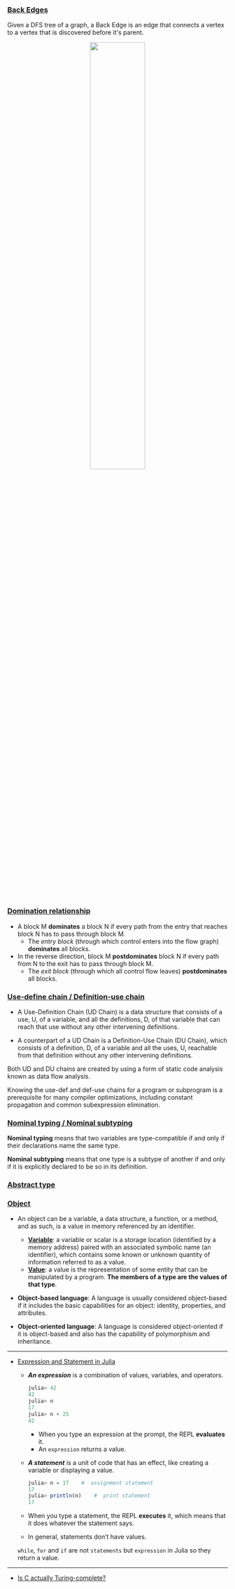 ### [Back Edges](https://stackoverflow.com/questions/44494426/back-edges-in-a-graph/44494705)

Given a DFS tree of a graph, a Back Edge is an edge that connects a vertex to a vertex that is discovered before it's parent.

<p align="center">
<img src="images/1920px-Tree_edges.svg.png" width=50%>
</p>

### [Domination relationship](https://en.wikipedia.org/wiki/Control_flow_graph)

- A block M **dominates** a block N if every path from the entry that reaches block N has to pass through block M.
  - The *entry block* (through which control enters into the flow graph) **dominates** all blocks.
- In the reverse direction, block M **postdominates** block N if every path from N to the exit has to pass through block M.
  - The *exit block* (through which all control flow leaves) **postdominates** all blocks.

### [Use-define chain / Definition-use chain](https://en.wikipedia.org/wiki/Use-define_chain)

* A Use-Definition Chain (UD Chain) is a data structure that consists of a use, U, of a variable, and all the definitions, D, of that variable that can reach that use without any other intervening definitions.

* A counterpart of a UD Chain is a Definition-Use Chain (DU Chain), which consists of a definition, D, of a variable and all the uses, U, reachable from that definition without any other intervening definitions.

Both UD and DU chains are created by using a form of static code analysis known as data flow analysis.

Knowing the use-def and def-use chains for a program or subprogram is a prerequisite for many compiler optimizations, including constant propagation and common subexpression elimination.

### [Nominal typing / Nominal subtyping](https://en.wikipedia.org/wiki/Nominal_type_system)

**Nominal typing** means that two variables are type-compatible if and only if their declarations name the same type.

**Nominal subtyping** means that one type is a subtype of another if and only if it is explicitly declared to be so in its definition.

### [Abstract type](https://en.wikipedia.org/wiki/Abstract_type)

### [Object](https://en.wikipedia.org/wiki/Object_(computer_science))

- An object can be a variable, a data structure, a function, or a method, and as such, is a value in memory referenced by an identifier.

    - **[Variable](https://en.wikipedia.org/wiki/Variable_(computer_science))**: a variable or scalar is a storage location (identified by a memory address) paired with an associated symbolic name (an identifier), which contains some known or unknown quantity of information referred to as a value.
    - **[Value](https://en.wikipedia.org/wiki/Value_(computer_science))**: a value is the representation of some entity that can be manipulated by a program. **The members of a type are the values of that type**.

- **Object-based language**:  A language is usually considered object-based if it includes the basic capabilities for an object: identity, properties, and attributes.
- **Object-oriented language**: A language is considered object-oriented if it is object-based and also has the capability of polymorphism and inheritance.

---

- [Expression and Statement in Julia](https://benlauwens.github.io/ThinkJulia.jl/latest/book.html#_expressions_and_statements)
    - _**An expression**_ is a combination of values, variables, and operators.
        ```julia
        julia> 42
        42
        julia> n
        17
        julia> n + 25
        42
        ```
        - When you type an expression at the prompt, the REPL **evaluates** it.
        - An `expression` returns a value.


    - _**A statement**_ is a unit of code that has an effect, like creating a variable or displaying a value.
        ```julia
        julia> n = 17    #  assignment statement
        17
        julia> println(n)    #  print statement
        17
        ```
    - When you type a statement, the REPL **executes** it, which means that it does whatever the statement says.
    - In general, statements don’t have values.

    `while`, `for` and `if` are not `statements` but `expression` in Julia so they return a value.

---

-   [Is C actually Turing-complete?](https://cs.stackexchange.com/questions/60965/is-c-actually-turing-complete)
